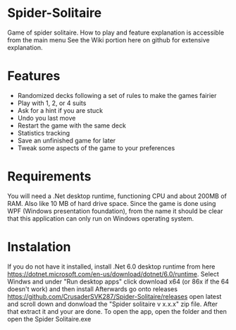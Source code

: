 # Spider-Solitaire

Game of spider solitaire.
How to play and feature explanation is accessible from the main menu
See the Wiki portion here on github for extensive explanation.

# Features
* Randomized decks following a set of rules to make the games fairier
* Play with 1, 2, or 4 suits
* Ask for a hint if you are stuck
* Undo you last move
* Restart the game with the same deck
* Statistics tracking
* Save an unfinished game for later
* Tweak some aspects of the game to your preferences

# Requirements

You will need a .Net desktop runtime, functioning CPU and about 200MB of RAM. Also like 10 MB of hard drive space.
Since the game is done using WPF (Windows presentation foundation), from the name it should be clear that
this application can only run on Windows operating system.

# Instalation

If you do not have it installed, install .Net 6.0 desktop runtime from here https://dotnet.microsoft.com/en-us/download/dotnet/6.0/runtime.
Select Windws and under "Run desktop apps" click download x64 (or 86x if the 64 doesn't work) and then install
Afterwards go onto releases https://github.com/CrusaderSVK287/Spider-Solitaire/releases open latest and scroll down and donwload the "Spider solitaire v x.x.x"
zip file. After that extract it and your are done.
To open the app, open the folder and then open the Spider Solitaire.exe
